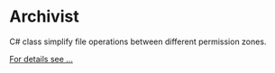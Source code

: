 # Archivist
C# class simplify file operations between different permission zones.
 
[For details see ...](http://wp.me/p5XBkB-2b)
